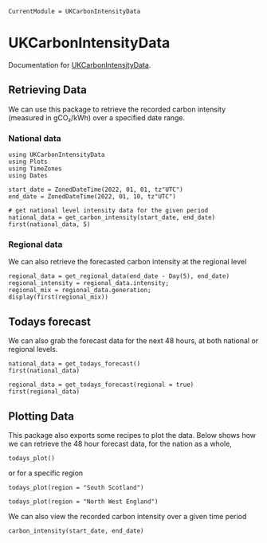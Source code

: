 ```@meta
CurrentModule = UKCarbonIntensityData
```

# UKCarbonIntensityData

Documentation for [UKCarbonIntensityData](https://github.com/ianlmgoddard/UKCarbonIntensityData.jl).

## Retrieving Data
We can use this package to retrieve the recorded carbon intensity (measured in gCO₂/kWh) over a specified date range. 

### National data
```@example Example
using UKCarbonIntensityData
using Plots
using TimeZones
using Dates

start_date = ZonedDateTime(2022, 01, 01, tz"UTC")
end_date = ZonedDateTime(2022, 01, 10, tz"UTC")

# get national level intensity data for the given period
national_data = get_carbon_intensity(start_date, end_date)
first(national_data, 5)
```

### Regional data
We can also retrieve the forecasted carbon intensity at the regional level
```@example Example
regional_data = get_regional_data(end_date - Day(5), end_date)
regional_intensity = regional_data.intensity;
regional_mix = regional_data.generation;
display(first(regional_mix))
```

## Todays forecast
We can also grab the forecast data for the next 48 hours, at both national or regional levels.
```@example Example 
national_data = get_todays_forecast()
first(national_data)
```

```@example Example 
regional_data = get_todays_forecast(regional = true)
first(regional_data)
```


## Plotting Data
This package also exports some recipes to plot the data. Below shows how we can retrieve the 48 hour forecast data, for the nation as a whole, 
```@example Example
todays_plot()
```

or for a specific region
```@example Example
todays_plot(region = "South Scotland")
```

```@example Example
todays_plot(region = "North West England")
```

We can also view the recorded carbon intensity over a given time period

```@example Example
carbon_intensity(start_date, end_date)
```